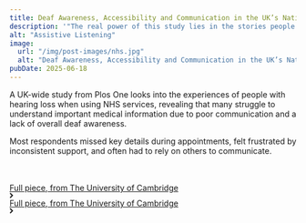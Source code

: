 ```yaml
---
title: Deaf Awareness, Accessibility and Communication in the UK’s National Health Service
description: '"The real power of this study lies in the stories people shared. Patients weren’t just rating their experiences – they were telling us how these barriers affect every part of their healthcare journey, and in many cases, why they avoid healthcare altogether. ”'
alt: "Assistive Listening"
image:
  url: "/img/post-images/nhs.jpg"
  alt: "Deaf Awareness, Accessibility and Communication in the UK’s National Health Service"
pubDate: 2025-06-18
---
```


A UK-wide study from Plos One looks into the experiences of people with hearing loss when using NHS services, revealing that many struggle to understand important medical information due to poor communication and a lack of overall deaf awareness.

Most respondents missed key details during appointments, felt frustrated by inconsistent support, and often had to rely on others to communicate.

   <div class="home-b-button-wrap" style="margin-top:3rem;">
          <a href="https://www.cam.ac.uk/research/news/significant-gaps-in-nhs-care-for-patients-who-are-deaf-or-have-hearing-loss-study-finds" class="cta-main accent w-inline-block">
            <div class="button-animation-hide">
              <div class="button-animation-wrap">
                <div class="button-content-tile">
                  <div>Full piece, from The University of Cambridge</div>
                  <div class="button-arrow w-embed">
                    <svg
                      width="7"
                      height="10"
                      viewBox="0 0 7 10"
                      fill="none"
                      xmlns="http://www.w3.org/2000/svg"
                    >
                      <path
                        d="M1 9L5 5L1 1"
                        stroke="currentColor"
                        stroke-width="2"></path>
                    </svg>
                  </div>
                </div>
                <div class="button-content-tile">
                  <div>Full piece, from The University of Cambridge</div>
                  <div class="button-arrow w-embed">
                    <svg
                      width="7"
                      height="10"
                      viewBox="0 0 7 10"
                      fill="none"
                      xmlns="http://www.w3.org/2000/svg"
                    >
                      <path
                        d="M1 9L5 5L1 1"
                        stroke="currentColor"
                        stroke-width="2"></path>
                    </svg>
                  </div>
                </div>
              </div>
            </div>
          </a>
        </div>

